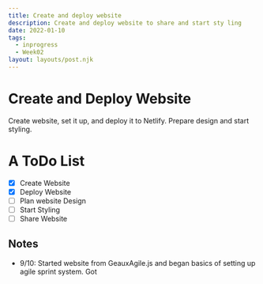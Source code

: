 ```yaml
---
title: Create and deploy website
description: Create and deploy website to share and start sty ling
date: 2022-01-10
tags:
  - inprogress
  - Week02
layout: layouts/post.njk
---
```


# Create and Deploy Website

Create website, set it up, and deploy it to Netlify. Prepare design and start styling.

# A ToDo List

- [x] Create Website
- [x] Deploy Website
- [ ] Plan website Design
- [ ] Start Styling
- [ ] Share Website

## Notes
- 9/10: Started website from GeauxAgile.js and began basics of setting up agile sprint system. Got
